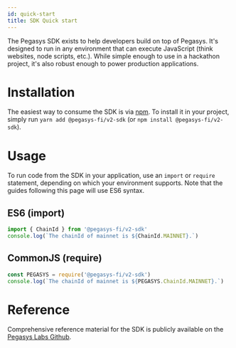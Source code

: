 ```yaml
---
id: quick-start
title: SDK Quick start
---
```


The Pegasys SDK exists to help developers build on top of Pegasys. It's designed to run in any environment that can execute JavaScript (think websites, node scripts, etc.). While simple enough to use in a hackathon project, it's also robust enough to power production applications.

# Installation

The easiest way to consume the SDK is via [npm](https://github.com/Pegasys-fi/v1-sdk). To install it in your project, simply run `yarn add @pegasys-fi/v2-sdk` (or `npm install @pegasys-fi/v2-sdk`).

# Usage

To run code from the SDK in your application, use an `import` or `require` statement, depending on which your environment supports. Note that the guides following this page will use ES6 syntax.

## ES6 (import)

```typescript
import { ChainId } from '@pegasys-fi/v2-sdk'
console.log(`The chainId of mainnet is ${ChainId.MAINNET}.`)
```

## CommonJS (require)

```typescript
const PEGASYS = require('@pegasys-fi/v2-sdk')
console.log(`The chainId of mainnet is ${PEGASYS.ChainId.MAINNET}.`)
```

# Reference

Comprehensive reference material for the SDK is publicly available on the [Pegasys Labs Github](https://github.com/Pegasys).
